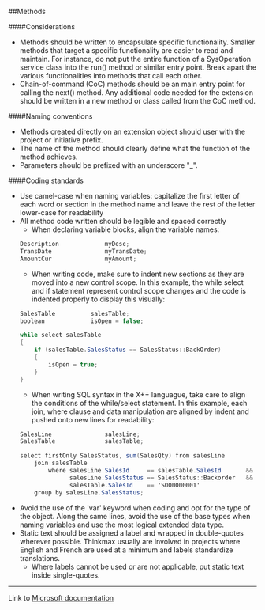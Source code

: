 ##Methods

####Considerations
<ul>
    <li>Methods should be written to encapsulate specific functionality. Smaller methods that target a specific functionality are easier to read and maintain. For instance, do not put the entire function of a SysOperation service class into the run() method or similar entry point. Break apart the various functionalities into methods that call each other.</li>
    <li>Chain-of-command (CoC) methods should be an main entry point for calling the next() method.  Any additional code needed for the extension should be written in a new method or class called from the CoC method.</li>
</ul>

####Naming conventions
<ul>
    <li>Methods created directly on an extension object should user with the project or initiative prefix.</li>
    <li>The name of the method should clearly define what the function of the method achieves.</li>
    <li>Parameters should be prefixed with an underscore "_".</li>
</ul>

####Coding standards
* Use camel-case when naming variables: capitalize the first letter of each word or section in the method name and leave the rest of the letter lower-case for readability
* All method code written should be legible and spaced correctly
    * When declaring variable blocks, align the variable names:
    ```C#
    Description             myDesc;
    TransDate               myTransDate;
    AmountCur               myAmount;
    ```
    * When writing code, make sure to indent new sections as they are moved into a new control scope. In this example, the while select and if statement represent control scope changes and the code is indented properly to display this visually:
    ```C#
    SalesTable          salesTable;
    boolean             isOpen = false;

    while select salesTable
    {
        if (salesTable.SalesStatus == SalesStatus::BackOrder)
        {
            isOpen = true;
        }
    }
    ```
    * When writing SQL syntax in the X++ languague, take care to align the conditions of the while/select statement. In this example, each join, where clause and data manipulation are aligned by indent and pushed onto new lines for readability:
    ```C#
    SalesLine               salesLine;
    SalesTable              salesTable;

    select firstOnly SalesStatus, sum(SalesQty) from salesLine
        join salesTable
            where salesLine.SalesId     == salesTable.SalesId       &&
                  salesLine.SalesStatus == SalesStatus::Backorder   &&
                  salesTable.SalesId    == 'SO00000001'
        group by salesLine.SalesStatus;
    ```
* Avoid the use of the 'var' keyword when coding and opt for the type of the object. Along the same lines, avoid the use of the base types when naming variables and use the most logical extended data type.
* Static text should be assigned a label and wrapped in double-quotes wherever possible. Thinkmax usually are involved in projects where English and French are used at a minimum and labels standardize translations.
    * Where labels cannot be used or are not applicable, put static text inside single-quotes.

<hr>
Link to <a href="https://learn.microsoft.com/en-us/dynamics365/fin-ops-core/dev-itpro/dev-ref/xpp-language-reference">Microsoft documentation</a>
